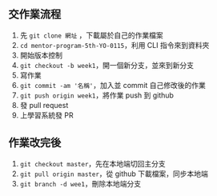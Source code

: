 ## 交作業流程
1. 先 `git clone 網址` ，下載屬於自己的作業檔案
2. `cd mentor-program-5th-YO-0115`，利用 CLI 指令來到資料夾
3. 開始版本控制
4. `git checkout -b week1`，開一個新分支，並來到新分支
5. 寫作業
6. `git commit -am '名稱'`，加入並 commit 自己修改後的作業
7. `git push origin week1`，將作業 push 到 github
8. 發 pull request
9. 上學習系統發 PR

## 作業改完後

1.  `git checkout master`，先在本地端切回主分支
2.  `git pull origin master`，從 github 下載檔案，同步本地端
3.  `git branch -d wee1`，刪除本地端分支
